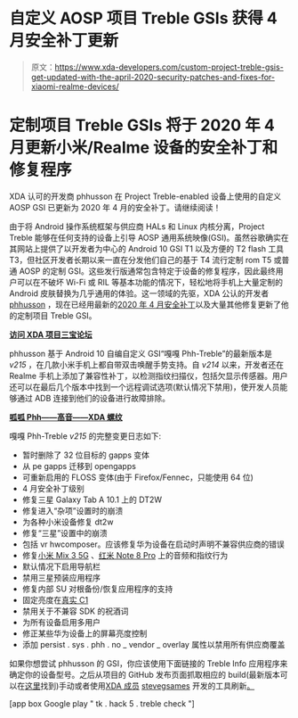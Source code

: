 # 自定义 AOSP 项目 Treble GSIs 获得 4 月安全补丁更新

> 原文：<https://www.xda-developers.com/custom-project-treble-gsis-get-updated-with-the-april-2020-security-patches-and-fixes-for-xiaomi-realme-devices/>

# 定制项目 Treble GSIs 将于 2020 年 4 月更新小米/Realme 设备的安全补丁和修复程序

XDA 认可的开发商 phhusson 在 Project Treble-enabled 设备上使用的自定义 AOSP GSI 已更新为 2020 年 4 月的安全补丁。请继续阅读！

由于将 Android 操作系统框架与供应商 HALs 和 Linux 内核分离，Project Treble 能够在任何支持的设备上引导 AOSP 通用系统映像(GSI)。虽然谷歌确实在其网站上提供了以开发者为中心的 Android 10 GSI T1 以及方便的 T2 flash 工具 T3，但社区开发者长期以来一直在分发他们自己的基于 T4 流行定制 rom T5 或普通 AOSP 的定制 GSI。这些发行版通常包含特定于设备的修复程序，因此最终用户可以在不破坏 Wi-Fi 或 RIL 等基本功能的情况下，轻松地将手机上大量定制的 Android 皮肤替换为几乎通用的体验。这一领域的先驱，XDA 公认的开发者 [phhusson](https://forum.xda-developers.com/member.php?u=1915408) ，现在已经用最新的[2020 年 4 月安全补丁](https://www.xda-developers.com/google-april-2020-android-security-bulletin-patches-pixel-4-3-3a-2-xl/)以及大量其他修复更新了他的定制项目 Treble GSI。

**[访问 XDA 项目三宝论坛](https://forum.xda-developers.com/project-treble)**

phhusson 基于 Android 10 自编自定义 GSI“嘎嘎 Phh-Treble”的最新版本是 *v215* ，在几款小米手机上都自带双击唤醒手势支持。自 *v214* 以来，开发者还在 Realme 手机上添加了兼容性补丁，以检测指纹扫描仪，包括欠显示传感器。用户还可以在最后几个版本中找到一个远程调试选项(默认情况下禁用)，使开发人员能够通过 ADB 连接到他们的设备进行故障排除。

**[呱呱 Phh——高音——XDA 螺纹](https://forum.xda-developers.com/project-treble/trebleenabled-device-development/aosp-10-0-quack-phh-treble-t3992559)**

嘎嘎 Phh-Treble *v215* 的完整变更日志如下:

*   暂时删除了 32 位目标的 gapps 变体
*   从 pe gapps 迁移到 opengapps
*   可重新启用的 FLOSS 变体(由于 Firefox/Fennec，只能使用 64 位)
*   4 月安全补丁级别
*   修复三星 Galaxy Tab A 10.1 上的 DT2W
*   修复进入“杂项”设置时的崩溃
*   为各种小米设备修复 dt2w
*   修复“三星”设置中的崩溃
*   包括 vr hwcomposer。应该修复华为设备在启动时声明不兼容供应商的错误
*   修复[小米 Mix 3 5G](https://forum.xda-developers.com/mi-mix-3/xiaomi-mi-mix-3-5g-andromeda) 、[红米 Note 8 Pro](https://forum.xda-developers.com/redmi-note-8-pro) 上的音频和指纹行为
*   默认情况下启用导航栏
*   禁用三星预装应用程序
*   修复内部 SU 对根备份/恢复应用程序的支持
*   固定亮度在[真实 C1](https://www.xda-developers.com/realme-2-pro-realme-c1-india-launch-specifications/)
*   禁用关于不兼容 SDK 的祝酒词
*   为所有设备启用多用户
*   修正某些华为设备上的屏幕亮度控制
*   添加 persist . sys . phh . no _ vendor _ overlay 属性以禁用所有供应商覆盖

如果你想尝试 phhusson 的 GSI，你应该使用下面链接的 Treble Info 应用程序来确定你的设备型号。之后从项目的 GitHub 发布页面抓取相应的 build(最新版本可以在[这里](https://github.com/phhusson/treble_experimentations/releases/latest)找到)手动或者使用[XDA 成员](https://forum.xda-developers.com/project-treble/trebleenabled-device-development/treble-gsi-flashing-tool-b-t4040435) [stevegsames](https://forum.xda-developers.com/member.php?u=8390992) 开发的工具刷新[。](https://www.xda-developers.com/flash-generic-system-image-project-treble-device/)

[app box Google play " tk . hack 5 . treble check "]